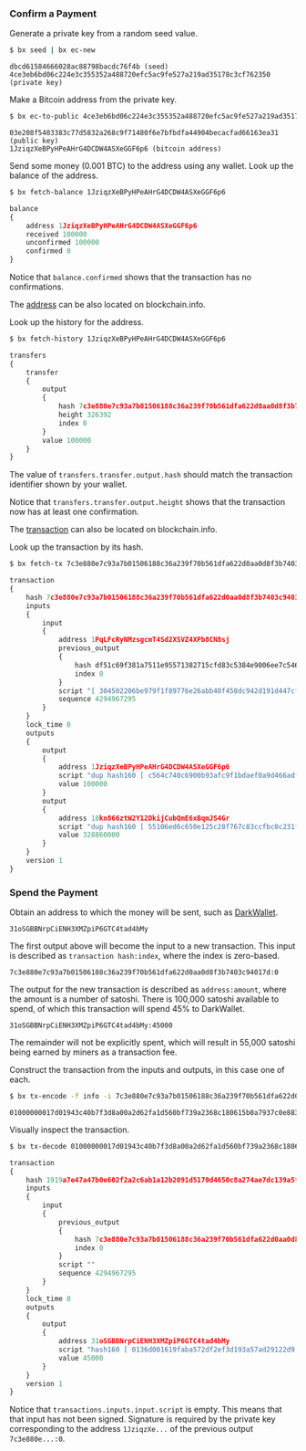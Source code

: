 ### Confirm a Payment
Generate a private key from a random seed value.
```sh
$ bx seed | bx ec-new
```
```
dbcd61584666028ac88798bacdc76f4b (seed)
4ce3eb6bd06c224e3c355352a488720efc5ac9fe527a219ad35178c3cf762350 (private key)
```
Make a Bitcoin address from the private key.
```sh
$ bx ec-to-public 4ce3eb6bd06c224e3c355352a488720efc5ac9fe527a219ad35178c3cf762350 | bx ec-to-address
```
```
03e208f5403383c77d5832a268c9f71480f6e7bfbdfa44904becacfad66163ea31 (public key)
1JziqzXeBPyHPeAHrG4DCDW4ASXeGGF6p6 (bitcoin address)
```
Send some money (0.001 BTC) to the address using any wallet. Look up the balance of the address.
```sh
$ bx fetch-balance 1JziqzXeBPyHPeAHrG4DCDW4ASXeGGF6p6
```
```js
balance
{
    address 1JziqzXeBPyHPeAHrG4DCDW4ASXeGGF6p6
    received 100000
    unconfirmed 100000
    confirmed 0
}
```
Notice that `balance.confirmed` shows that the transaction has no confirmations.

The [address](https://blockchain.info/address/1JziqzXeBPyHPeAHrG4DCDW4ASXeGGF6p6) can be also located on blockchain.info.

Look up the history for the address.
```sh
$ bx fetch-history 1JziqzXeBPyHPeAHrG4DCDW4ASXeGGF6p6
```
```js
transfers
{
    transfer
    {
        output
        {
            hash 7c3e880e7c93a7b01506188c36a239f70b561dfa622d0aa0d8f3b7403c94017d
            height 326392
            index 0
        }
        value 100000
    }
}
```
The value of `transfers.transfer.output.hash` should match the transaction identifier shown by your wallet.

Notice that `transfers.transfer.output.height` shows that the transaction now has at least one confirmation.

The [transaction](https://blockchain.info/tx/7c3e880e7c93a7b01506188c36a239f70b561dfa622d0aa0d8f3b7403c94017d) can also be located on blockchain.info.

Look up the transaction by its hash.
```sh
$ bx fetch-tx 7c3e880e7c93a7b01506188c36a239f70b561dfa622d0aa0d8f3b7403c94017d
```
```js
transaction
{
    hash 7c3e880e7c93a7b01506188c36a239f70b561dfa622d0aa0d8f3b7403c94017d
    inputs
    {
        input
        {
            address 1PqLFcRyNMzsgcmT4Sd2XSVZ4XPb8CN8sj
            previous_output
            {
                hash df51c69f381a7511e95571382715cfd83c5384e9006ee7c546cfa6bb4b172346
                index 0
            }
            script "[ 304502206be979f1f89776e26abb40f458dc942d191d447cf3ce847d2d7e430df6b21ac4022100cade875670d71bd972f151b00544044d90a75261a9a01542968a1b36b31aea1801 ] [ 041fd7ca20852f638e82ac43b2df2ac7b38a3fec1622fb33c9f679ae909868a7e6e013429b2421a871a4e1d5d5702bea978bdd8ec399657dc6f3c0334a83de40bf ]"
            sequence 4294967295
        }
    }
    lock_time 0
    outputs
    {
        output
        {
            address 1JziqzXeBPyHPeAHrG4DCDW4ASXeGGF6p6
            script "dup hash160 [ c564c740c6900b93afc9f1bdaef0a9d466adf6ee ] equalverify checksig"
            value 100000
        }
        output
        {
            address 18kn866ztW2Y12DkijCubQmE6xBqmJS4Gr
            script "dup hash160 [ 55106ed6c650e125c28f767c83ccfbc0c231fc8a ] equalverify checksig"
            value 328860000
        }
    }
    version 1
}
```
### Spend the Payment
Obtain an address to which the money will be sent, such as [DarkWallet](https://blockchain.info/address/31oSGBBNrpCiENH3XMZpiP6GTC4tad4bMy).
```
31oSGBBNrpCiENH3XMZpiP6GTC4tad4bMy
```
The first output above will become the input to a new transaction. This input is described as `transaction hash:index`, where the index is zero-based.
```
7c3e880e7c93a7b01506188c36a239f70b561dfa622d0aa0d8f3b7403c94017d:0
```
The output for the new transaction is described as `address:amount`, where the amount is a number of satoshi. There is 100,000 satoshi available to spend, of which this transaction will spend 45% to DarkWallet.
```
31oSGBBNrpCiENH3XMZpiP6GTC4tad4bMy:45000
```
The remainder will not be explicitly spent, which will result in 55,000 satoshi being earned by miners as a transaction fee.

Construct the transaction from the inputs and outputs, in this case one of each.
```sh
$ bx tx-encode -f info -i 7c3e880e7c93a7b01506188c36a239f70b561dfa622d0aa0d8f3b7403c94017d:0 -o 31oSGBBNrpCiENH3XMZpiP6GTC4tad4bMy:45000
```
```
01000000017d01943c40b7f3d8a00a2d62fa1d560bf739a2368c180615b0a7937c0e883e7c0000000000ffffffff01c8af00000000000017a9140136d001619faba572df2ef3d193a57ad29122d98700000000
```
Visually inspect the transaction.
```sh
$ bx tx-decode 01000000017d01943c40b7f3d8a00a2d62fa1d560bf739a2368c180615b0a7937c0e883e7c0000000000ffffffff01c8af00000000000017a9140136d001619faba572df2ef3d193a57ad29122d98700000000
```
```js
transaction
{
    hash 1919a7e47a47b0e602f2a2c6ab1a12b2091d5170d4650c8a274ae7dc139a5f9d
    inputs
    {
        input
        {
            previous_output
            {
                hash 7c3e880e7c93a7b01506188c36a239f70b561dfa622d0aa0d8f3b7403c94017d
                index 0
            }
            script ""
            sequence 4294967295
        }
    }
    lock_time 0
    outputs
    {
        output
        {
            address 31oSGBBNrpCiENH3XMZpiP6GTC4tad4bMy
            script "hash160 [ 0136d001619faba572df2ef3d193a57ad29122d9 ] equal"
            value 45000
        }
    }
    version 1
}
```
Notice that `transactions.inputs.input.script` is empty. This means that that input has not been signed. Signature is required by the private key corresponding to the address `1JziqzXe...` of the previous output `7c3e880e...:0`.